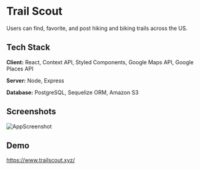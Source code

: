 
# Trail Scout

Users can find, favorite, and post hiking and biking trails across the US.


## Tech Stack

**Client:** React, Context API, Styled Components, Google Maps API, Google Places API

**Server:** Node, Express

**Database:** PostgreSQL, Sequelize ORM, Amazon S3

  
## Screenshots

![AppScreenshot](https://user-images.githubusercontent.com/47286930/125359664-3e69f980-e330-11eb-8700-42b60eba044d.png)


  
## Demo

https://www.trailscout.xyz/


  
